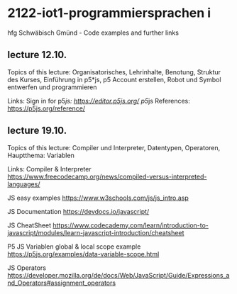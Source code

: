 # 2122-iot1-programmiersprachen i
hfg Schwäbisch Gmünd - Code examples and further links

## lecture 12.10.
Topics of this lecture:
Organisatorisches, Lehrinhalte, Benotung, Struktur des Kurses, Einführung in p5*js, p5 Account erstellen, Robot und Symbol entwerfen und programmieren

Links:
Sign in for p5*js: https://editor.p5js.org/
p5*js References: https://p5js.org/reference/

## lecture 19.10.
Topics of this lecture:
Compiler und Interpreter, Datentypen, Operatoren, Hauptthema: Variablen

Links:
Compiler & Interpreter
https://www.freecodecamp.org/news/compiled-versus-interpreted-languages/

JS easy examples
https://www.w3schools.com/js/js_intro.asp

JS Documentation
https://devdocs.io/javascript/

JS CheatSheet
https://www.codecademy.com/learn/introduction-to-javascript/modules/learn-javascript-introduction/cheatsheet

P5 JS Variablen global & local scope example
https://p5js.org/examples/data-variable-scope.html

JS Operators
https://developer.mozilla.org/de/docs/Web/JavaScript/Guide/Expressions_and_Operators#assignment_operators
